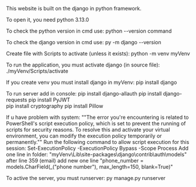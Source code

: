 This website is built on the django in python framework.

To open it, you need python 3.13.0

To check the python version in cmd use: python --version command

To check the django version in cmd use: py -m django --version

Create file with Scripts to activate (unless it exists): python -m venv myVenv

To run the application, you must activate django (in source file): ./myVenv/Scripts/activate

If you create venv you must install django in myVenv: pip install django

To run server add in console:
pip install django-allauth
pip install django-requests
pip install PyJWT  
pip install cryptography
pip install Pillow

If u have problem with system: ""The error you're encountering is related to PowerShell's script execution policy, which is set to prevent the running of scripts for security reasons. To resolve this and activate your virtual environment, you can modify the execution policy temporarily or permanently."" Run the following command to allow script execution for this session: Set-ExecutionPolicy -ExecutionPolicy Bypass -Scope Process
Add one line in folder: "myVenv\Lib\site-packages\django\contrib\auth\models" after line 359 (email) add new one line "phone_number = models.CharField(_("phone number"), max_length=150, blank=True)"


To active the server, you must runserver: py manage.py runserver


